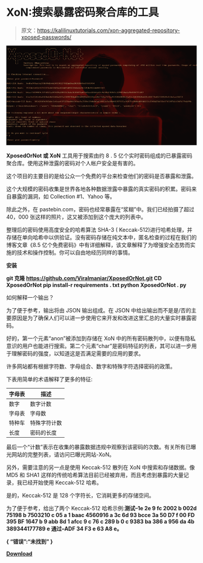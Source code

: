# XoN:搜索暴露密码聚合库的工具

> 原文：<https://kalilinuxtutorials.com/xon-aggregated-repository-xposed-passwords/>

[![XoN : Tool To Search An Aggregated Repository Of Xposed Passwords](img//24ea5cb6e6ab10790aaa95e431606e88.png "XoN : Tool To Search An Aggregated Repository Of Xposed Passwords")](https://1.bp.blogspot.com/-3Mj1yGvJCpc/XhXkq5dSEXI/AAAAAAAAEUo/fGRp1u7XNW0nmm8GbZi3W-6Okt-U_XxGACLcBGAsYHQ/s1600/XposedOrNot%25281%2529.png)

**XposedOrNot 或 XoN** 工具用于搜索由约 8 . 5 亿个实时密码组成的已暴露密码聚合库。使用这种泄露的密码对个人帐户安全是有害的。

这个项目的主要目的是给公众一个免费的平台来检查他们的密码是否暴露和泄露。

这个大规模的密码收集是世界各地各种数据泄露中暴露的真实密码的积累。密码来自暴露的漏洞，如 Collection #1、Yahoo 等。

除此之外，在 pastebin.com，密码也经常暴露在“浆糊”中。我们已经拍摄了超过 40，000 张这样的照片，这又被添加到这个庞大的列表中。

整理后的密码使用高度安全的哈希算法 SHA-3 ( Keccak-512)进行哈希处理，并存储在单向哈希中以供验证。没有密码存储在纯文本中，匿名检查的过程在我们的博客文章《8.5 亿个免费密码》中有详细解释，该文章解释了为增强安全态势而实施的技术和操作控制。你可以自由地经历同样的事情。

**安装**

**git 克隆 https://github.com/Viralmaniar/XposedOrNot.git
CD XposedOrNot
pip install-r requirements . txt
python XposedOrNot . py**

如何解释一个输出？

为了便于参考，输出将由 JSON 输出组成。在 JSON 中给出输出而不是是/否的主要原因是为了确保人们可以进一步使用它来开发和改进这里汇总的大量实时暴露密码。

好的，第一个元素“anon”被添加到存储在 XoN 中的所有密码散列中，以便有隐私意识的用户也能进行搜索。第二个元素“char”是密码特征的列表，其可以进一步用于理解密码的强度，以知道这是否满足需要的应用的要求。

许多网站都有根据字符数、字母组合、数字和特殊字符选择密码的政策。

下表用简单的术语解释了更多的特征:

| 字母表 | 描述 |
| --- | --- |
| 数字 | 数字计数 |
| 字母表 | 字母数 |
| 特种车 | 特殊字符计数 |
| 长度 | 密码的长度 |

最后一个“计数”表示在收集的暴露数据违规中观察到该密码的次数。有关所有已曝光网站的完整列表，请访问已曝光网站-XoN。

另外，需要注意的另一点是使用 Keccak-512 散列在 XoN 中搜索和存储数据。像 MD5 和 SHA1 这样的传统哈希算法目前已经被弃用，而且考虑到暴露的大量记录，我已经开始使用 Keccak-512 哈希。

是的，Keccak-512 是 128 个字符长，它消耗更多的存储空间。

为了便于参考，给出了两个 Keccak-512 哈希示例:**测试–1e 2e 9 fc 2002 b 002d 75198 b 7503210 c 05 a 1 baac 4560916 a 3c 6d 93 bcce 3a 50 D7 f 00 FD 395 BF 1647 b 9 abb 8d 1 afcc 9 c 76 c 289 b 0 c 9383 ba 386 a 956 da 4b 389344177789 e 通过–ADF 34 F3 e 63 A8 e。**

**{
“错误”:“未找到”
}**

[**Download**](https://github.com/Viralmaniar/XposedOrNot)